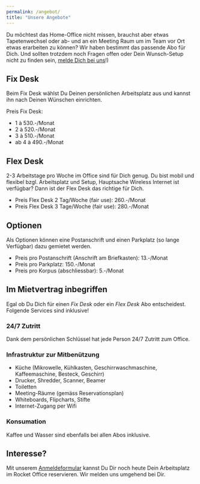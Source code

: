 ```yaml
---
permalink: /angebot/
title: "Unsere Angebote"
---
```


Du möchtest das Home-Office nicht missen, brauchst aber etwas Tapetenwechsel oder ab- und an ein Meeting Raum um im Team vor Ort etwas erarbeiten zu können? Wir haben bestimmt das passende Abo für Dich. Und sollten trotzdem noch Fragen offen oder Dein Wunsch-Setup nicht zu finden sein, [melde Dich bei uns](/kontakt/)!)

## Fix Desk

Beim Fix Desk wählst Du Deinen persönlichen Arbeitsplatz aus und kannst ihn nach Deinen Wünschen einrichten.

Preis Fix Desk:
* 1 à 530.-/Monat
* 2 à 520.-/Monat
* 3 à 510.-/Monat
* ab 4 à 490.-/Monat

## Flex Desk

2-3 Arbeitstage pro Woche im Office sind für Dich genug. Du bist mobil und flexibel bzgl. Arbeitsplatz und Setup, Hauptsache Wireless Internet ist verfügbar? Dann ist der Flex Desk das richtige für Dich.

* Preis Flex Desk 2 Tag/Woche (fair use): 260.-/Monat
* Preis Flex Desk 3 Tage/Woche (fair use): 280.-/Monat

## Optionen

Als Optionen können eine Postanschrift und einen Parkplatz (so lange Verfügbar) dazu gemietet werden.

* Preis pro Postanschrift (Anschrift am Briefkasten): 13.-/Monat
* Preis pro Parkplatz: 150.-/Monat
* Preis pro Korpus (abschliessbar): 5.-/Monat

## Im Mietvertrag inbegriffen

Egal ob Du Dich für einen _Fix Desk_ oder ein _Flex Desk_ Abo entscheidest. Folgende Services sind inklusive!

### 24/7 Zutritt

Dank dem persönlichen Schlüssel hat jede Person 24/7 Zutritt zum Office.

### Infrastruktur zur Mitbenützung

* Küche (Mikrowelle, Kühlkasten, Geschirrwaschmaschine, Kaffeemaschine, Besteck, Geschirr)
* Drucker, Shredder, Scanner, Beamer
* Toiletten
* Meeting-Räume (gemäss Reservationsplan)
* Whiteboards, Flipcharts, Stifte
* Internet-Zugang per Wifi

### Konsumation

Kaffee und Wasser sind ebenfalls bei allen Abos inklusive.

## Interesse?

Mit unserem [Anmeldeformular](/anmelden/) kannst Du Dir noch heute Dein Arbeitsplatz im Rocket Office reservieren. Wir melden uns umgehend bei Dir.
